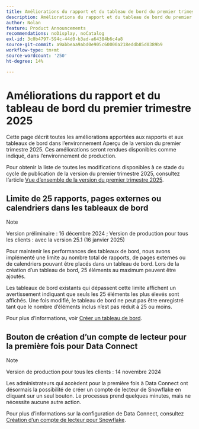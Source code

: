 ```yaml
---
title: Améliorations du rapport et du tableau de bord du premier trimestre 2025
description: Améliorations du rapport et du tableau de bord du premier trimestre 2025
author: Nolan
feature: Product Announcements
recommendations: noDisplay, noCatalog
exl-id: 3c0b4797-594c-44d0-b3ad-a64384b6c4a8
source-git-commit: a9abbeaa9abd0e905c60000a218eddb85d0389b9
workflow-type: tm+mt
source-wordcount: '250'
ht-degree: 14%

---
```


# Améliorations du rapport et du tableau de bord du premier trimestre 2025

Cette page décrit toutes les améliorations apportées aux rapports et aux tableaux de bord dans l’environnement Aperçu de la version du premier trimestre 2025. Ces améliorations seront rendues disponibles comme indiqué, dans l’environnement de production.

Pour obtenir la liste de toutes les modifications disponibles à ce stade du cycle de publication de la version du premier trimestre 2025, consultez l’article [Vue d’ensemble de la version du premier trimestre 2025](/help/quicksilver/product-announcements/product-releases/25-q1-release-activity/25-q1-release-overview.md).

## Limite de 25 rapports, pages externes ou calendriers dans les tableaux de bord

>[!NOTE]
>
>Version préliminaire : 16 décembre 2024 ; Version de production pour tous les clients : avec la version 25.1 (16 janvier 2025)

Pour maintenir les performances des tableaux de bord, nous avons implémenté une limite au nombre total de rapports, de pages externes ou de calendriers pouvant être placés dans un tableau de bord. Lors de la création d’un tableau de bord, 25 éléments au maximum peuvent être ajoutés.

Les tableaux de bord existants qui dépassent cette limite affichent un avertissement indiquant que seuls les 25 éléments les plus élevés sont affichés. Une fois modifié, le tableau de bord ne peut pas être enregistré tant que le nombre d’éléments inclus n’est pas réduit à 25 ou moins.

Pour plus d’informations, voir [Créer un tableau de bord](/help/quicksilver/reports-and-dashboards/dashboards/creating-and-managing-dashboards/create-dashboard.md).

## Bouton de création d’un compte de lecteur pour la première fois pour Data Connect

>[!NOTE]
>
>Version de production pour tous les clients : 14 novembre 2024

Les administrateurs qui accèdent pour la première fois à Data Connect ont désormais la possibilité de créer un compte de lecteur de Snowflake en cliquant sur un seul bouton. Le processus prend quelques minutes, mais ne nécessite aucune autre action.

Pour plus d’informations sur la configuration de Data Connect, consultez [Création d’un compte de lecteur pour Snowflake](/help/quicksilver/reports-and-dashboards/data-lake/create-a-reader-account.md).
